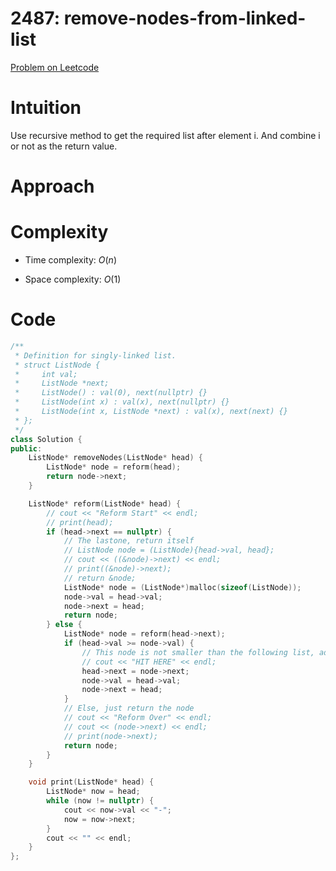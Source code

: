 # 2487: remove-nodes-from-linked-list

[Problem on Leetcode](https://leetcode.com/problems/remove-nodes-from-linked-list/)

# Intuition
<!-- Describe your first thoughts on how to solve this problem. -->
Use recursive method to get the required list after element i. And combine i or not  as the return value.

# Approach
<!-- Describe your approach to solving the problem. -->

# Complexity
- Time complexity: $O(n)$
<!-- Add your time complexity here, e.g. $$O(n)$$ -->

- Space complexity: $O(1)$
<!-- Add your space complexity here, e.g. $$O(n)$$ -->

# Code
```cpp
/**
 * Definition for singly-linked list.
 * struct ListNode {
 *     int val;
 *     ListNode *next;
 *     ListNode() : val(0), next(nullptr) {}
 *     ListNode(int x) : val(x), next(nullptr) {}
 *     ListNode(int x, ListNode *next) : val(x), next(next) {}
 * };
 */
class Solution {
public:
    ListNode* removeNodes(ListNode* head) {
        ListNode* node = reform(head);
        return node->next;
    }

    ListNode* reform(ListNode* head) {
        // cout << "Reform Start" << endl;
        // print(head);
        if (head->next == nullptr) {
            // The lastone, return itself
            // ListNode node = (ListNode){head->val, head};
            // cout << ((&node)->next) << endl;
            // print((&node)->next);
            // return &node;
            ListNode* node = (ListNode*)malloc(sizeof(ListNode));
            node->val = head->val;
            node->next = head;
            return node;
        } else {
            ListNode* node = reform(head->next);
            if (head->val >= node->val) {
                // This node is not smaller than the following list, add this node to the front of the list
                // cout << "HIT HERE" << endl;
                head->next = node->next;
                node->val = head->val;
                node->next = head;
            }
            // Else, just return the node
            // cout << "Reform Over" << endl;
            // cout << (node->next) << endl;
            // print(node->next);
            return node;
        }
    }

    void print(ListNode* head) {
        ListNode* now = head;
        while (now != nullptr) {
            cout << now->val << "-";
            now = now->next;
        }
        cout << "" << endl;
    }
};
```